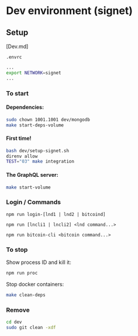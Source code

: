# Dev environment (signet)

## Setup

[Dev.md]

`.envrc`

```sh
...
export NETWORK=signet
...
```

### To start

#### Dependencies:

```bash
sudo chown 1001.1001 dev/mongodb
make start-deps-volume
```

#### First time!

```bash
bash dev/setup-signet.sh
direnv allow
TEST="03" make integration
```

#### The GraphQL server:

```bash
make start-volume
```

### Login / Commands

```
npm run login-[lnd1 | lnd2 | bitcoind]
```

```
npm run [lncli1 | lncli2] <lnd command...>
```

```
npm run bitcoin-cli <bitcoin command...>
```

### To stop

Show process ID and kill it:

```bash
npm run proc
```

Stop docker containers:

```bash
make clean-deps
```

### Remove

```bash
cd dev
sudo git clean -xdf
```
